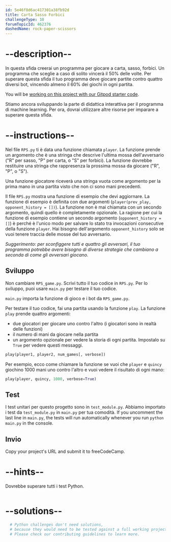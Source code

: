 ```yaml
---
id: 5e46f8d6ac417301a38fb92d
title: Carta Sasso Forbici
challengeType: 10
forumTopicId: 462376
dashedName: rock-paper-scissors
---
```


# --description--

In questa sfida creerai un programma per giocare a carta, sasso, forbici. Un programma che sceglie a caso di solito vincerà il 50% delle volte. Per superare questa sfida il tuo programma deve giocare partite contro quattro diversi bot, vincendo almeno il 60% dei giochi in ogni partita.

You will be <a href="https://gitpod.io/?autostart=true#https://github.com/freeCodeCamp/boilerplate-rock-paper-scissors/" target="_blank" rel="noopener noreferrer nofollow">working on this project with our Gitpod starter code</a>.

Stiamo ancora sviluppando la parte di didattica interattiva per il programma di machine learning. Per ora, dovrai utilizzare altre risorse per imparare a superare questa sfida.

# --instructions--

Nel file `RPS.py` ti è data una funzione chiamata `player`. La funzione prende un argomento che è una stringa che descrive l'ultima mossa dell'avversario ("R" per sasso, "P" per carta, o "S" per forbici). La funzione dovrebbe restituire una stringa che rappresenza la prossima mossa da giocare ("R", "P", o "S").

Una funzione giocatore riceverà una stringa vuota come argomento per la prima mano in una partita visto che non ci sono mani precedenti.

Il file `RPS.py` mostra una funzione di esempio che devi aggiornare. La funzione di esempio è definita con due argomenti (`player(prev_play, opponent_history = [])`). La funzione non è mai chiamata con un secondo argomento, quindi quello è completamente opzionale. La ragione per cui la funzione di esempio contiene un secondo argomento (`opponent_history = []`) è perché è l'unico modo per salvare lo stato tra invocazioni consecutive della funzione `player`. Hai bisogno dell'argomento `opponent_history` solo se vuoi tenere traccia delle mosse del tuo avversario.

*Suggerimento: per sconfiggere tutti e quattro gli avversari, il tuo programma potrebbe avere bisogno di diverse strategie che cambiano a seconda di come gli avversari giocano.*

## Sviluppo

Non cambiare `RPS_game.py`. Scrivi tutto il tuo codice in `RPS.py`. Per lo sviluppo, puoi usare `main.py` per testare il tuo codice.

`main.py` importa la funzione di gioco e i bot da `RPS_game.py`.

Per testare il tuo codice, fai una partita usando la funzione `play`. La funzione `play` prende quattro argomenti:

- due giocatori per giocare uno contro l'altro (i giocatori sono in realtà delle funzioni)
- il numero di mani da giocare nella partita
- un argomento opzionale per vedere la storia di ogni partita. Impostalo su `True` per vedere questi messaggi.

```py
play(player1, player2, num_games[, verbose])
```

Per esempio, ecco come chiamare la funzione se vuoi che `player` e `quincy` giochino 1000 mani uno contro l'altro e vuoi vedere il risultato di ogni mano:

```py
play(player, quincy, 1000, verbose=True)
```

## Test

I test unitari per questo progetto sono in `test_module.py`. Abbiamo importato i test da `test_module.py` in `main.py` per tua comodità. If you uncomment the last line in `main.py`, the tests will run automatically whenever you run `python main.py` in the console.

## Invio

Copy your project's URL and submit it to freeCodeCamp.

# --hints--

Dovrebbe superare tutti i test Python.

```js

```

# --solutions--

```py
  # Python challenges don't need solutions,
  # because they would need to be tested against a full working project.
  # Please check our contributing guidelines to learn more.
```
